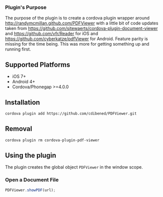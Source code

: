 ### Plugin's Purpose
The purpose of the plugin is to create a cordova plugin wrapper around http://randymcmillan.github.com/PDFViewer with a little bit of code updates taken from https://github.com/sitewaerts/cordova-plugin-document-viewer and https://github.com/vfr/Reader for iOS and https://github.com/cyberkatze/pdfViewer for Android.  Feature parity is missing for the time being.  This was more for getting something up and running first.

## Supported Platforms ##

* iOS 7+
* Android 4+
* Cordova/Phonegap >=4.0.0

## Installation ##

```bash
cordova plugin add https://github.com/cdibened/PDFViewer.git
```

## Removal ##

```bash
cordova plugin rm cordova-plugin-pdf-viewer
```

## Using the plugin ##

The plugin creates the global object ```PDFViewer``` in the window scope.

### Open a Document File ###

```js
PDFViewer.showPDF(url);
```



